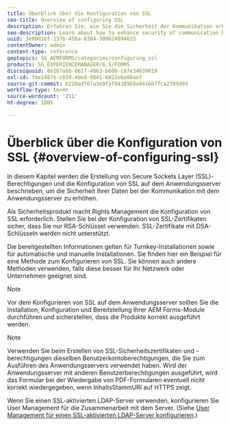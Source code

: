```yaml
---
title: Überblick über die Konfiguration von SSL
seo-title: Overview of configuring SSL
description: Erfahren Sie, wie Sie die Sicherheit der Kommunikation erhöhen, indem Sie SSL konfigurieren.
seo-description: Learn about how to enhance security of communication by configuring SSL.
uuid: 3e99d2bf-137b-45ba-8384-309624094623
contentOwner: admin
content-type: reference
geptopics: SG_AEMFORMS/categories/configuring_ssl
products: SG_EXPERIENCEMANAGER/6.5/FORMS
discoiquuid: 8e107abb-861f-4063-b600-c87e34639019
exl-id: fbe1487e-c830-4be8-9841-6022e6a98ae7
source-git-commit: b220adf6fa3e9faf94389b9a9416b7fca2f89d9d
workflow-type: tm+mt
source-wordcount: '211'
ht-degree: 100%

---
```


# Überblick über die Konfiguration von SSL {#overview-of-configuring-ssl}

In diesem Kapitel werden die Erstellung von Secure Sockets Layer (SSL)-Berechtigungen und die Konfiguration von SSL auf dem Anwendungsserver beschrieben, um die Sicherheit Ihrer Daten bei der Kommunikation mit dem Anwendungsserver zu erhöhen.

Als Sicherheitsprodukt macht Rights Management die Konfiguration von SSL erforderlich. Stellen Sie bei der Konfiguration von SSL-Zertifikaten sicher, dass Sie nur RSA-Schlüssel verwenden. SSL-Zertifikate mit DSA-Schlüsseln werden nicht unterstützt.

Die bereitgestellten Informationen gelten für Turnkey-Installationen sowie für automatische und manuelle Installationen. Sie finden hier ein Beispiel für eine Methode zum Konfigurieren von SSL. Sie können auch andere Methoden verwenden, falls diese besser für Ihr Netzwerk oder Unternehmen geeignet sind.

>[!NOTE]
>
>Vor dem Konfigurieren von SSL auf dem Anwendungsserver sollten Sie die Installation, Konfiguration und Bereitstellung Ihrer AEM Forms-Module durchführen und sicherstellen, dass die Produkte korrekt ausgeführt werden.

>[!NOTE]
>
>Verwenden Sie beim Erstellen von SSL-Sicherheitszertifikaten und -berechtigungen dieselben Benutzerkontoberechtigungen, die Sie zum Ausführen des Anwendungsservers verwendet haben. Wird der Anwendungsserver mit anderen Benutzerberechtigungen ausgeführt, wird das Formular bei der Wiedergabe von PDF-Formularen eventuell nicht korrekt wiedergegeben, wenn InhaltsStammURI auf HTTPS zeigt.

Wenn Sie einen SSL-aktivierten LDAP-Server verwenden, konfigurieren Sie User Management für die Zusammenarbeit mit dem Server. (Siehe [User Management für einen SSL-aktivierten LDAP-Server konfigurieren](/help/forms/using/admin-help/configure-user-management-ssl-enabled.md#configure-user-management-for-an-ssl-enabled-ldap-server).)
